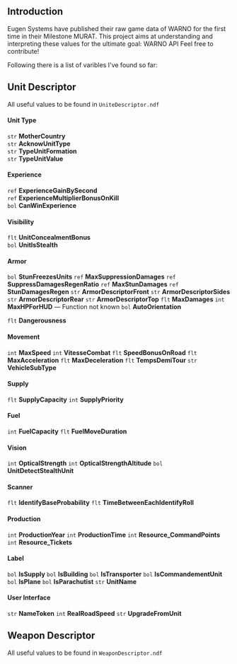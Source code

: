 ## Introduction
Eugen Systems have published their raw game data of WARNO for the first time in their Milestone MURAT.
This project aims at understanding and interpreting these values for the ultimate goal: WARNO API
Feel free to contribute!

Following there is a list of varibles I've found so far:

## Unit Descriptor
All useful values to be found in `UniteDescriptor.ndf`

#### Unit Type
`str` **MotherCountry**\
`str` **AcknowUnitType**\
`str` **TypeUnitFormation**\
`str` **TypeUnitValue**

#### Experience
`ref` **ExperienceGainBySecond**\
`ref` **ExperienceMultiplierBonusOnKill**\
`bol` **CanWinExperience**

#### Visibility
`flt` **UnitConcealmentBonus**\
`bol` **UnitIsStealth**

#### Armor
`bol` **StunFreezesUnits**
`ref` **MaxSuppressionDamages**
`ref` **SuppressDamagesRegenRatio**
`ref` **MaxStunDamages**
`ref` **StunDamagesRegen**
`str` **ArmorDescriptorFront**
`str` **ArmorDescriptorSides**
`str` **ArmorDescriptorRear**
`str` **ArmorDescriptorTop**
`flt` **MaxDamages**
`int` **MaxHPForHUD** &mdash; Function not known
`bol` **AutoOrientation**

`flt` **Dangerousness**

#### Movement
`int` **MaxSpeed**
`int` **VitesseCombat**
`flt` **SpeedBonusOnRoad**
`flt` **MaxAcceleration**
`flt` **MaxDeceleration**
`flt` **TempsDemiTour**
`str` **VehicleSubType**

#### Supply
`flt` **SupplyCapacity**
`int` **SupplyPriority**

#### Fuel
`int` **FuelCapacity**
`flt` **FuelMoveDuration**

#### Vision
`int` **OpticalStrength**
`int` **OpticalStrengthAltitude**
`bol` **UnitDetectStealthUnit**

#### Scanner
`flt` **IdentifyBaseProbability**
`flt` **TimeBetweenEachIdentifyRoll**

#### Production
`int` **ProductionYear**
`int` **ProductionTime**
`int` **Resource_CommandPoints**
`int` **Resource_Tickets**

#### Label
`bol` **IsSupply**
`bol` **IsBuilding**
`bol` **IsTransporter**
`bol` **IsCommandementUnit**
`bol` **IsPlane**
`bol` **IsParachutist**
`str` **UnitName**

#### User Interface
`str` **NameToken**
`int` **RealRoadSpeed**
`str` **UpgradeFromUnit**

## Weapon Descriptor
All useful values to be found in `WeaponDescriptor.ndf`